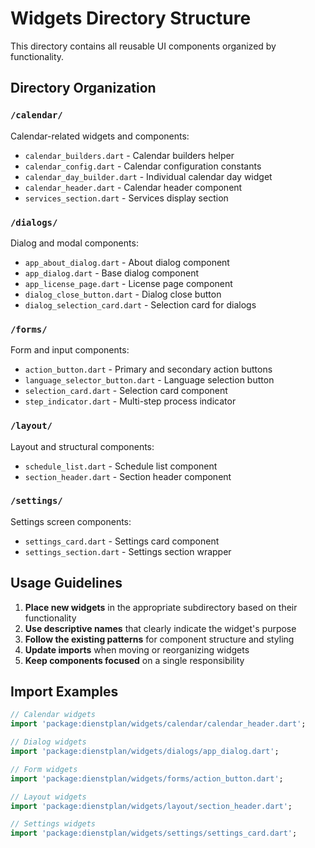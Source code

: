 # Widgets Directory Structure

This directory contains all reusable UI components organized by functionality.

## Directory Organization

### `/calendar/`
Calendar-related widgets and components:
- `calendar_builders.dart` - Calendar builders helper
- `calendar_config.dart` - Calendar configuration constants
- `calendar_day_builder.dart` - Individual calendar day widget
- `calendar_header.dart` - Calendar header component
- `services_section.dart` - Services display section

### `/dialogs/`
Dialog and modal components:
- `app_about_dialog.dart` - About dialog component
- `app_dialog.dart` - Base dialog component
- `app_license_page.dart` - License page component
- `dialog_close_button.dart` - Dialog close button
- `dialog_selection_card.dart` - Selection card for dialogs

### `/forms/`
Form and input components:
- `action_button.dart` - Primary and secondary action buttons
- `language_selector_button.dart` - Language selection button
- `selection_card.dart` - Selection card component
- `step_indicator.dart` - Multi-step process indicator

### `/layout/`
Layout and structural components:
- `schedule_list.dart` - Schedule list component
- `section_header.dart` - Section header component

### `/settings/`
Settings screen components:
- `settings_card.dart` - Settings card component
- `settings_section.dart` - Settings section wrapper

## Usage Guidelines

1. **Place new widgets** in the appropriate subdirectory based on their functionality
2. **Use descriptive names** that clearly indicate the widget's purpose
3. **Follow the existing patterns** for component structure and styling
4. **Update imports** when moving or reorganizing widgets
5. **Keep components focused** on a single responsibility

## Import Examples

```dart
// Calendar widgets
import 'package:dienstplan/widgets/calendar/calendar_header.dart';

// Dialog widgets
import 'package:dienstplan/widgets/dialogs/app_dialog.dart';

// Form widgets
import 'package:dienstplan/widgets/forms/action_button.dart';

// Layout widgets
import 'package:dienstplan/widgets/layout/section_header.dart';

// Settings widgets
import 'package:dienstplan/widgets/settings/settings_card.dart';
``` 